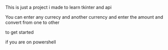 This is just a project i made to learn tkinter and api

You can enter any currecy and another currency and enter the amount and convert from one to other

to get started 

if you are on powershell

``` pwsh

```